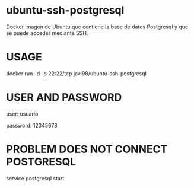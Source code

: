 # ubuntu-ssh-postgresql
Docker imagen de Ubuntu que contiene la base de datos Postgresql y que se puede acceder mediante SSH.

# USAGE
docker run -d -p 22:22/tcp javi98/ubuntu-ssh-postgresql

# USER AND PASSWORD
user:     usuario

password: 12345678

# PROBLEM DOES NOT CONNECT POSTGRESQL
service postgresql start
